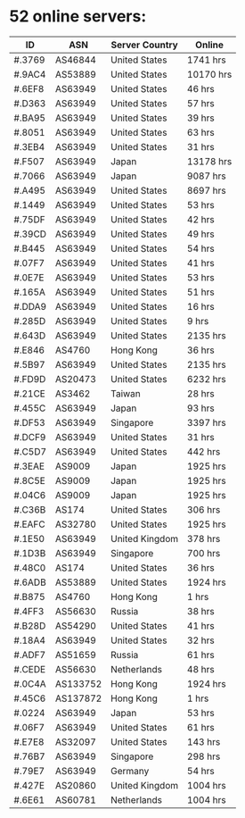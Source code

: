 # 52 online servers:

| ID | ASN | Server Country | Online |
| ------ | ------ | ------ | ------ |
| #.3769 | AS46844 | United States | 1741 hrs |
| #.9AC4 | AS53889 | United States | 10170 hrs |
| #.6EF8 | AS63949 | United States | 46 hrs |
| #.D363 | AS63949 | United States | 57 hrs |
| #.BA95 | AS63949 | United States | 39 hrs |
| #.8051 | AS63949 | United States | 63 hrs |
| #.3EB4 | AS63949 | United States | 31 hrs |
| #.F507 | AS63949 | Japan | 13178 hrs |
| #.7066 | AS63949 | Japan | 9087 hrs |
| #.A495 | AS63949 | United States | 8697 hrs |
| #.1449 | AS63949 | United States | 53 hrs |
| #.75DF | AS63949 | United States | 42 hrs |
| #.39CD | AS63949 | United States | 49 hrs |
| #.B445 | AS63949 | United States | 54 hrs |
| #.07F7 | AS63949 | United States | 41 hrs |
| #.0E7E | AS63949 | United States | 53 hrs |
| #.165A | AS63949 | United States | 51 hrs |
| #.DDA9 | AS63949 | United States | 16 hrs |
| #.285D | AS63949 | United States | 9 hrs |
| #.643D | AS63949 | United States | 2135 hrs |
| #.E846 | AS4760 | Hong Kong | 36 hrs |
| #.5B97 | AS63949 | United States | 2135 hrs |
| #.FD9D | AS20473 | United States | 6232 hrs |
| #.21CE | AS3462 | Taiwan | 28 hrs |
| #.455C | AS63949 | Japan | 93 hrs |
| #.DF53 | AS63949 | Singapore | 3397 hrs |
| #.DCF9 | AS63949 | United States | 31 hrs |
| #.C5D7 | AS63949 | United States | 442 hrs |
| #.3EAE | AS9009 | Japan | 1925 hrs |
| #.8C5E | AS9009 | Japan | 1925 hrs |
| #.04C6 | AS9009 | Japan | 1925 hrs |
| #.C36B | AS174 | United States | 306 hrs |
| #.EAFC | AS32780 | United States | 1925 hrs |
| #.1E50 | AS63949 | United Kingdom | 378 hrs |
| #.1D3B | AS63949 | Singapore | 700 hrs |
| #.48C0 | AS174 | United States | 36 hrs |
| #.6ADB | AS53889 | United States | 1924 hrs |
| #.B875 | AS4760 | Hong Kong | 1 hrs |
| #.4FF3 | AS56630 | Russia | 38 hrs |
| #.B28D | AS54290 | United States | 41 hrs |
| #.18A4 | AS63949 | United States | 32 hrs |
| #.ADF7 | AS51659 | Russia | 61 hrs |
| #.CEDE | AS56630 | Netherlands | 48 hrs |
| #.0C4A | AS133752 | Hong Kong | 1924 hrs |
| #.45C6 | AS137872 | Hong Kong | 1 hrs |
| #.0224 | AS63949 | Japan | 53 hrs |
| #.06F7 | AS63949 | United States | 61 hrs |
| #.E7E8 | AS32097 | United States | 143 hrs |
| #.76B7 | AS63949 | Singapore | 298 hrs |
| #.79E7 | AS63949 | Germany | 54 hrs |
| #.427E | AS20860 | United Kingdom | 1004 hrs |
| #.6E61 | AS60781 | Netherlands | 1004 hrs |

